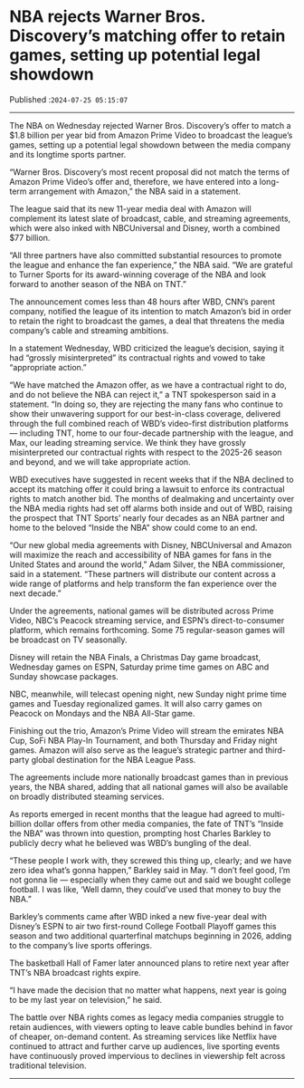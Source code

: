 # NBA rejects Warner Bros. Discovery’s matching offer to retain games, setting up potential legal showdown

Published :`2024-07-25 05:15:07`

---

The NBA on Wednesday rejected Warner Bros. Discovery’s offer to match a $1.8 billion per year bid from Amazon Prime Video to broadcast the league’s games, setting up a potential legal showdown between the media company and its longtime sports partner.

“Warner Bros. Discovery’s most recent proposal did not match the terms of Amazon Prime Video’s offer and, therefore, we have entered into a long-term arrangement with Amazon,” the NBA said in a statement.

The league said that its new 11-year media deal with Amazon will complement its latest slate of broadcast, cable, and streaming agreements, which were also inked with NBCUniversal and Disney, worth a combined $77 billion.

“All three partners have also committed substantial resources to promote the league and enhance the fan experience,” the NBA said. “We are grateful to Turner Sports for its award-winning coverage of the NBA and look forward to another season of the NBA on TNT.”

The announcement comes less than 48 hours after WBD, CNN’s parent company, notified the league of its intention to match Amazon’s bid in order to retain the right to broadcast the games, a deal that threatens the media company’s cable and streaming ambitions.

In a statement Wednesday, WBD criticized the league’s decision, saying it had “grossly misinterpreted” its contractual rights and vowed to take “appropriate action.”

“We have matched the Amazon offer, as we have a contractual right to do, and do not believe the NBA can reject it,” a TNT spokesperson said in a statement. “In doing so, they are rejecting the many fans who continue to show their unwavering support for our best-in-class coverage, delivered through the full combined reach of WBD’s video-first distribution platforms — including TNT, home to our four-decade partnership with the league, and Max, our leading streaming service. We think they have grossly misinterpreted our contractual rights with respect to the 2025-26 season and beyond, and we will take appropriate action.

WBD executives have suggested in recent weeks that if the NBA declined to accept its matching offer it could bring a lawsuit to enforce its contractual rights to match another bid. The months of dealmaking and uncertainty over the NBA media rights had set off alarms both inside and out of WBD, raising the prospect that TNT Sports’ nearly four decades as an NBA partner and home to the beloved “Inside the NBA” show could come to an end.

“Our new global media agreements with Disney, NBCUniversal and Amazon will maximize the reach and accessibility of NBA games for fans in the United States and around the world,” Adam Silver, the NBA commissioner, said in a statement. “These partners will distribute our content across a wide range of platforms and help transform the fan experience over the next decade.”

Under the agreements, national games will be distributed across Prime Video, NBC’s Peacock streaming service, and ESPN’s direct-to-consumer platform, which remains forthcoming. Some 75 regular-season games will be broadcast on TV seasonally.

Disney will retain the NBA Finals, a Christmas Day game broadcast, Wednesday games on ESPN, Saturday prime time games on ABC and Sunday showcase packages.

NBC, meanwhile, will telecast opening night, new Sunday night prime time games and Tuesday regionalized games. It will also carry games on Peacock on Mondays and the NBA All-Star game.

Finishing out the trio, Amazon’s Prime Video will stream the emirates NBA Cup, SoFi NBA Play-In Tournament, and both Thursday and Friday night games. Amazon will also serve as the league’s strategic partner and third-party global destination for the NBA League Pass.

The agreements include more nationally broadcast games than in previous years, the NBA shared, adding that all national games will also be available on broadly distributed steaming services.

As reports emerged in recent months that the league had agreed to multi-billion dollar offers from other media companies, the fate of TNT’s “Inside the NBA” was thrown into question, prompting host Charles Barkley to publicly decry what he believed was WBD’s bungling of the deal.

“These people I work with, they screwed this thing up, clearly; and we have zero idea what’s gonna happen,” Barkley said in May. “I don’t feel good, I’m not gonna lie — especially when they came out and said we bought college football. I was like, ‘Well damn, they could’ve used that money to buy the NBA.”

Barkley’s comments came after WBD inked a new five-year deal with Disney’s ESPN to air two first-round College Football Playoff games this season and two additional quarterfinal matchups beginning in 2026, adding to the company’s live sports offerings.

The basketball Hall of Famer later announced plans to retire next year after TNT’s NBA broadcast rights expire.

“I have made the decision that no matter what happens, next year is going to be my last year on television,” he said.

The battle over NBA rights comes as legacy media companies struggle to retain audiences, with viewers opting to leave cable bundles behind in favor of cheaper, on-demand content. As streaming services like Netflix have continued to attract and further carve up audiences, live sporting events have continuously proved impervious to declines in viewership felt across traditional television.

---

